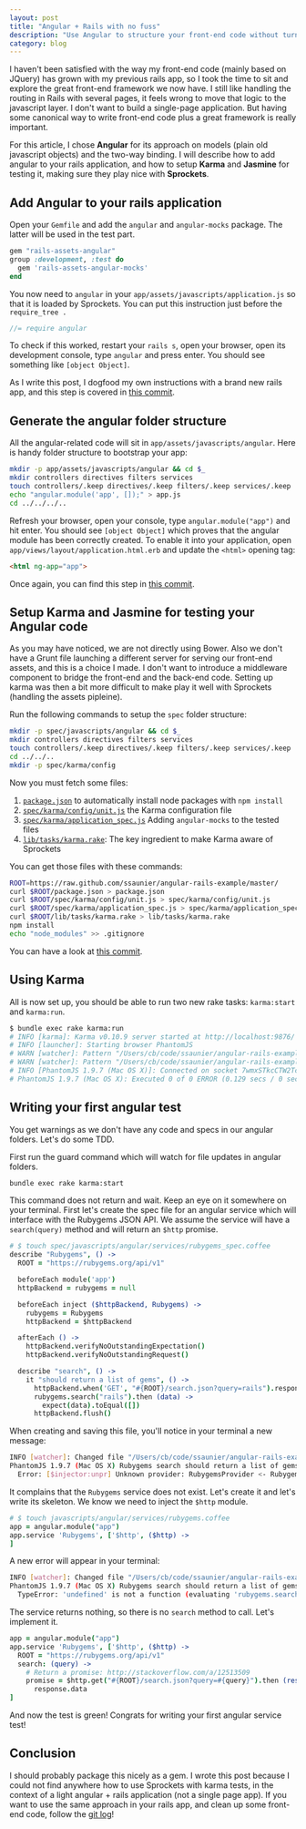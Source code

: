 ```yaml
---
layout: post
title: "Angular + Rails with no fuss"
description: "Use Angular to structure your front-end code without turning it into a single page application"
category: blog
---
```


I haven't been satisfied with the way my front-end code (mainly based on JQuery) has grown with my previous rails app, so I took the time to sit and explore the great front-end framework we now have. I still like handling the routing in Rails with several pages, it feels wrong to move that logic to the javascript layer. I don't want to build a single-page application. But having some canonical way to write front-end code plus a great framework is really important.

For this article, I chose **Angular** for its approach on models (plain old javascript objects) and the two-way binding. I will describe how to add angular to your rails application, and how to setup **Karma** and **Jasmine** for testing it, making sure they play nice with **Sprockets**.

## Add Angular to your rails application

Open your `Gemfile` and add the `angular` and `angular-mocks` package. The latter will be used in the test part.

```ruby
gem "rails-assets-angular"
group :development, :test do
  gem 'rails-assets-angular-mocks'
end
```

You now need to `angular` in your `app/assets/javascripts/application.js` so that it is loaded by Sprockets.
You can put this instruction just before the `require_tree .`

```js
//= require angular
```

To check if this worked, restart your `rails s`, open your browser, open its development console, type `angular` and press enter. You should see something like `[object Object]`.

As I write this post, I dogfood my own instructions with a brand new rails app, and this step is covered in [this commit](https://github.com/ssaunier/angular-rails-example/commit/f1f8a86d7c8d6c3cf5498f78a480a9f9700cb3a6).

## Generate the angular folder structure

All the angular-related code will sit in `app/assets/javascripts/angular`. Here is handy folder structure to bootstrap your app:

```bash
mkdir -p app/assets/javascripts/angular && cd $_
mkdir controllers directives filters services
touch controllers/.keep directives/.keep filters/.keep services/.keep
echo "angular.module('app', []);" > app.js
cd ../../../..
```

Refresh your browser, open your console, type `angular.module("app")` and hit enter.
You should see `[object Object]` which proves that the angular module has been correctly
created. To enable it into your application, open `app/views/layout/application.html.erb`
and update the `<html>` opening tag:

```html
<html ng-app="app">
```

Once again, you can find this step in [this commit](https://github.com/ssaunier/angular-rails-example/commit/1b425ecb324c768eb0d5be86b3d757731a48cc35).

## Setup Karma and Jasmine for testing your Angular code

As you may have noticed, we are not directly using Bower. Also we don't have a Grunt file launching a different server for serving our front-end assets, and this is a choice I made. I don't want to introduce a middleware component to bridge the front-end and the back-end code. Setting up karma was then a bit more difficult to make play it well with Sprockets (handling the assets pipleine).

Run the following commands to setup the `spec` folder structure:

```bash
mkdir -p spec/javascripts/angular && cd $_
mkdir controllers directives filters services
touch controllers/.keep directives/.keep filters/.keep services/.keep
cd ../../..
mkdir -p spec/karma/config
```

Now you must fetch some files:

1. [`package.json`](https://github.com/ssaunier/angular-rails-example/blob/master/package.json) to automatically install node packages with `npm install`
1. [`spec/karma/config/unit.js`](https://github.com/ssaunier/angular-rails-example/blob/master/spec/karma/config/unit.js) the Karma configuration file
1. [`spec/karma/application_spec.js`](https://github.com/ssaunier/angular-rails-example/blob/master/spec/karma/application_spec.js) Adding `angular-mocks` to the tested files
1. [`lib/tasks/karma.rake`](https://github.com/ssaunier/angular-rails-example/blob/master/lib/tasks/karma.rake): The key ingredient to make Karma aware of Sprockets

You can get those files with these commands:

```bash
ROOT=https://raw.github.com/ssaunier/angular-rails-example/master/
curl $ROOT/package.json > package.json
curl $ROOT/spec/karma/config/unit.js > spec/karma/config/unit.js
curl $ROOT/spec/karma/application_spec.js > spec/karma/application_spec.js
curl $ROOT/lib/tasks/karma.rake > lib/tasks/karma.rake
npm install
echo "node_modules" >> .gitignore
```

You can have a look at [this commit](https://github.com/ssaunier/angular-rails-example/commit/058bc21292e1bb119b37c01ced95c8a775529b4f).

## Using Karma

All is now set up, you should be able to run two new rake tasks: `karma:start` and `karma:run`.

```bash
$ bundle exec rake karma:run
# INFO [karma]: Karma v0.10.9 server started at http://localhost:9876/
# INFO [launcher]: Starting browser PhantomJS
# WARN [watcher]: Pattern "/Users/cb/code/ssaunier/angular-rails-example/app/assets/javascripts/angular/*/*.{coffee,js}" does not match any file.
# WARN [watcher]: Pattern "/Users/cb/code/ssaunier/angular-rails-example/spec/javascripts/**/*_spec.{coffee,js}" does not match any file.
# INFO [PhantomJS 1.9.7 (Mac OS X)]: Connected on socket 7wmxSTkcCTW2TcUF9Uk0
# PhantomJS 1.9.7 (Mac OS X): Executed 0 of 0 ERROR (0.129 secs / 0 secs)
```

## Writing your first angular test

You get warnings as we don't have any code and specs in our angular folders. Let's do some TDD.

First run the guard command which will watch for file updates in angular folders.

```bash
bundle exec rake karma:start
```

This command does not return and wait. Keep an eye on it somewhere on your terminal.
First let's create the spec file for an angular service which will interface with the
Rubygems JSON API. We assume the service will have a `search(query)` method and
will return an `$http` promise.

```coffee
# $ touch spec/javascripts/angular/services/rubygems_spec.coffee
describe "Rubygems", () ->
  ROOT = "https://rubygems.org/api/v1"

  beforeEach module('app')
  httpBackend = rubygems = null

  beforeEach inject ($httpBackend, Rubygems) ->
    rubygems = Rubygems
    httpBackend = $httpBackend

  afterEach () ->
    httpBackend.verifyNoOutstandingExpectation()
    httpBackend.verifyNoOutstandingRequest()

  describe "search", () ->
    it "should return a list of gems", () ->
      httpBackend.when('GET', "#{ROOT}/search.json?query=rails").respond([])
      rubygems.search("rails").then (data) ->
        expect(data).toEqual([])
      httpBackend.flush()
```

When creating and saving this file, you'll notice in your terminal a new message:

```bash
INFO [watcher]: Changed file "/Users/cb/code/ssaunier/angular-rails-example/spec/javascripts/angular/services/rubygems_spec.coffee".
PhantomJS 1.9.7 (Mac OS X) Rubygems search should return a list of gems FAILED
  Error: [$injector:unpr] Unknown provider: RubygemsProvider <- Rubygems
```

It complains that the `Rubygems` service does not exist. Let's create it
and let's write its skeleton. We know we need to inject the `$http` module.

```coffee
# $ touch javascripts/angular/services/rubygems.coffee
app = angular.module("app")
app.service 'Rubygems', ['$http', ($http) ->
]
```

A new error will appear in your terminal:

```bash
INFO [watcher]: Changed file "/Users/cb/code/ssaunier/angular-rails-example/app/assets/javascripts/angular/services/rubygems.coffee".
PhantomJS 1.9.7 (Mac OS X) Rubygems search should return a list of gems FAILED
  TypeError: 'undefined' is not a function (evaluating 'rubygems.search("rails")')
```

The service returns nothing, so there is no `search` method to call. Let's implement it.

```coffee
app = angular.module("app")
app.service 'Rubygems', ['$http', ($http) ->
  ROOT = "https://rubygems.org/api/v1"
  search: (query) ->
    # Return a promise: http://stackoverflow.com/a/12513509
    promise = $http.get("#{ROOT}/search.json?query=#{query}").then (response) ->
      response.data
]
```

And now the test is green! Congrats for writing your first angular service test!

## Conclusion

I should probably package this nicely as a gem. I wrote this post because I could not
find anywhere how to use Sprockets with karma tests, in the context of a light angular + rails
application (not a single page app). If you want to use the same approach in your rails app, and
clean up some front-end code, follow the [git log](https://github.com/ssaunier/angular-rails-example/commits/master)!